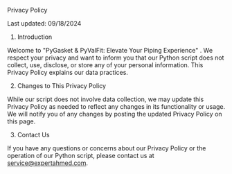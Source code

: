 Privacy Policy

Last updated: 09/18/2024

1. Introduction

Welcome to "PyGasket & PyValFit: Elevate Your Piping Experience" . We respect your privacy and want to inform you that our Python script does not collect, use, disclose, or store any of your personal information. This Privacy Policy explains our data practices.

2. Changes to This Privacy Policy

While our script does not involve data collection, we may update this Privacy Policy as needed to reflect any changes in its functionality or usage. We will notify you of any changes by posting the updated Privacy Policy on this page.

3. Contact Us

If you have any questions or concerns about our Privacy Policy or the operation of our Python script, please contact us at service@expertahmed.com.
